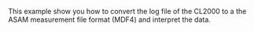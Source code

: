 This example show you how to convert the log file of the CL2000 to a the ASAM measurement file format (MDF4) and interpret the data.

